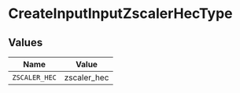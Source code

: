 # CreateInputInputZscalerHecType


## Values

| Name          | Value         |
| ------------- | ------------- |
| `ZSCALER_HEC` | zscaler_hec   |